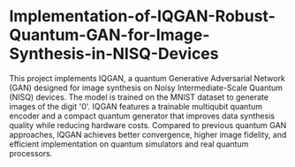 # Implementation-of-IQGAN-Robust-Quantum-GAN-for-Image-Synthesis-in-NISQ-Devices
This project implements IQGAN, a quantum Generative Adversarial Network (GAN) designed for image synthesis on Noisy Intermediate-Scale Quantum (NISQ) devices. The model is trained on the MNIST dataset to generate images of the digit '0'. IQGAN features a trainable multiqubit quantum encoder and a compact quantum generator that improves data synthesis quality while reducing hardware costs. Compared to previous quantum GAN approaches, IQGAN achieves better convergence, higher image fidelity, and efficient implementation on quantum simulators and real quantum processors.
